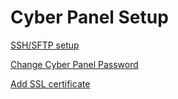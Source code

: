 # Cyber Panel Setup

[SSH/SFTP setup](notes/sftp-setup.md)

[Change Cyber Panel Password](notes/cyberpanel-password.md)

[Add SSL certificate](notes/ssl-issue.md)